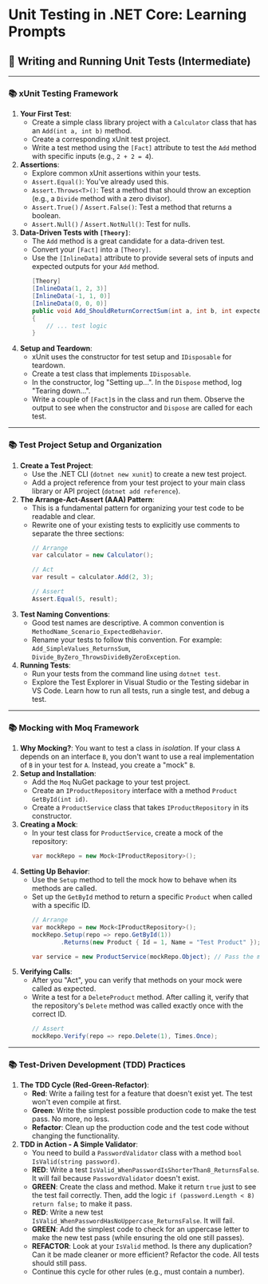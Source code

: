 # Unit Testing in .NET Core: Learning Prompts

## 🧪 Writing and Running Unit Tests (Intermediate)

---

### 📚 xUnit Testing Framework

1.  **Your First Test**:
    *   Create a simple class library project with a `Calculator` class that has an `Add(int a, int b)` method.
    *   Create a corresponding xUnit test project.
    *   Write a test method using the `[Fact]` attribute to test the `Add` method with specific inputs (e.g., `2 + 2 = 4`).
2.  **Assertions**:
    *   Explore common xUnit assertions within your tests.
    *   `Assert.Equal()`: You've already used this.
    *   `Assert.Throws<T>()`: Test a method that should throw an exception (e.g., a `Divide` method with a zero divisor).
    *   `Assert.True()` / `Assert.False()`: Test a method that returns a boolean.
    *   `Assert.Null()` / `Assert.NotNull()`: Test for nulls.
3.  **Data-Driven Tests with `[Theory]`**:
    *   The `Add` method is a great candidate for a data-driven test.
    *   Convert your `[Fact]` into a `[Theory]`.
    *   Use the `[InlineData]` attribute to provide several sets of inputs and expected outputs for your `Add` method.
        ```csharp
        [Theory]
        [InlineData(1, 2, 3)]
        [InlineData(-1, 1, 0)]
        [InlineData(0, 0, 0)]
        public void Add_ShouldReturnCorrectSum(int a, int b, int expected)
        {
            // ... test logic
        }
        ```
4.  **Setup and Teardown**:
    *   xUnit uses the constructor for test setup and `IDisposable` for teardown.
    *   Create a test class that implements `IDisposable`.
    *   In the constructor, log "Setting up...". In the `Dispose` method, log "Tearing down...".
    *   Write a couple of `[Fact]`s in the class and run them. Observe the output to see when the constructor and `Dispose` are called for each test.

---

### 📚 Test Project Setup and Organization

1.  **Create a Test Project**:
    *   Use the .NET CLI (`dotnet new xunit`) to create a new test project.
    *   Add a project reference from your test project to your main class library or API project (`dotnet add reference`).
2.  **The Arrange-Act-Assert (AAA) Pattern**:
    *   This is a fundamental pattern for organizing your test code to be readable and clear.
    *   Rewrite one of your existing tests to explicitly use comments to separate the three sections:
        ```csharp
        // Arrange
        var calculator = new Calculator();
        
        // Act
        var result = calculator.Add(2, 3);
        
        // Assert
        Assert.Equal(5, result);
        ```
3.  **Test Naming Conventions**:
    *   Good test names are descriptive. A common convention is `MethodName_Scenario_ExpectedBehavior`.
    *   Rename your tests to follow this convention. For example: `Add_SimpleValues_ReturnsSum`, `Divide_ByZero_ThrowsDivideByZeroException`.
4.  **Running Tests**:
    *   Run your tests from the command line using `dotnet test`.
    *   Explore the Test Explorer in Visual Studio or the Testing sidebar in VS Code. Learn how to run all tests, run a single test, and debug a test.

---

### 📚 Mocking with Moq Framework

1.  **Why Mocking?**: You want to test a class in *isolation*. If your class `A` depends on an interface `B`, you don't want to use a real implementation of `B` in your test for `A`. Instead, you create a "mock" `B`.
2.  **Setup and Installation**:
    *   Add the `Moq` NuGet package to your test project.
    *   Create an `IProductRepository` interface with a method `Product GetById(int id)`.
    *   Create a `ProductService` class that takes `IProductRepository` in its constructor.
3.  **Creating a Mock**:
    *   In your test class for `ProductService`, create a mock of the repository:
        ```csharp
        var mockRepo = new Mock<IProductRepository>();
        ```
4.  **Setting Up Behavior**:
    *   Use the `Setup` method to tell the mock how to behave when its methods are called.
    *   Set up the `GetById` method to return a specific `Product` when called with a specific ID.
        ```csharp
        // Arrange
        var mockRepo = new Mock<IProductRepository>();
        mockRepo.Setup(repo => repo.GetById(1))
                .Returns(new Product { Id = 1, Name = "Test Product" });
        
        var service = new ProductService(mockRepo.Object); // Pass the mocked object
        ```
5.  **Verifying Calls**:
    *   After you "Act", you can verify that methods on your mock were called as expected.
    *   Write a test for a `DeleteProduct` method. After calling it, verify that the repository's `Delete` method was called exactly once with the correct ID.
        ```csharp
        // Assert
        mockRepo.Verify(repo => repo.Delete(1), Times.Once);
        ```

---

### 📚 Test-Driven Development (TDD) Practices

1.  **The TDD Cycle (Red-Green-Refactor)**:
    *   **Red**: Write a failing test for a feature that doesn't exist yet. The test won't even compile at first.
    *   **Green**: Write the simplest possible production code to make the test pass. No more, no less.
    *   **Refactor**: Clean up the production code and the test code without changing the functionality.
2.  **TDD in Action - A Simple Validator**:
    *   You need to build a `PasswordValidator` class with a method `bool IsValid(string password)`.
    *   **RED**: Write a test `IsValid_WhenPasswordIsShorterThan8_ReturnsFalse`. It will fail because `PasswordValidator` doesn't exist.
    *   **GREEN**: Create the class and method. Make it return `true` just to see the test fail correctly. Then, add the logic `if (password.Length < 8) return false;` to make it pass.
    *   **RED**: Write a new test `IsValid_WhenPasswordHasNoUppercase_ReturnsFalse`. It will fail.
    *   **GREEN**: Add the simplest code to check for an uppercase letter to make the new test pass (while ensuring the old one still passes).
    *   **REFACTOR**: Look at your `IsValid` method. Is there any duplication? Can it be made cleaner or more efficient? Refactor the code. All tests should still pass.
    *   Continue this cycle for other rules (e.g., must contain a number).